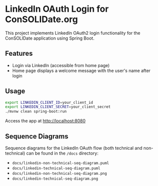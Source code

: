 # LinkedIn OAuth Login for ConSOLIDate.org

This project implements LinkedIn OAuth2 login functionality for the ConSOLIDate application using Spring Boot.

## Features
- Login via LinkedIn (accessible from home page)
- Home page displays a welcome message with the user's name after login

## Usage
```bash
export LINKEDIN_CLIENT_ID=your_client_id
export LINKEDIN_CLIENT_SECRET=your_client_secret
./mvnw clean spring-boot:run
```

Access the app at [http://localhost:8080](http://localhost:8080)

## Sequence Diagrams
Sequence diagrams for the LinkedIn OAuth flow (both technical and non-technical) can be found in the `/docs` directory:
- `docs/linkedin-non-technical-seq-diagram.puml`
- `docs/linkedin-technical-seq-diagram.puml`
- `docs/linkedin-non-technical-seq-diagram.png`
- `docs/linkedin-technical-seq-diagram.png`





